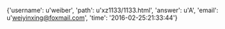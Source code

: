 {'username': u'weiber', 'path': u'xz1133/1133.html', 'answer': u'A', 'email': u'weiyinxing@foxmail.com', 'time': '2016-02-25:21:33:44'}